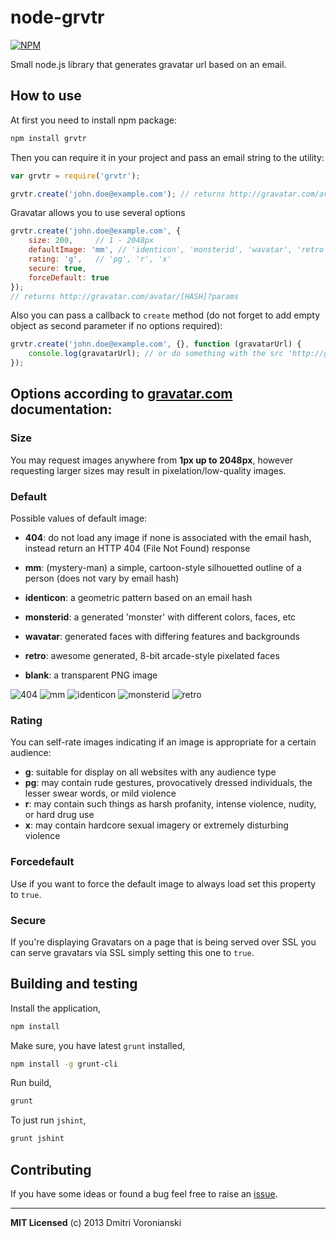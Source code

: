 # node-grvtr

[![NPM](https://nodei.co/npm/grvtr.png?downloads=true)](https://nodei.co/npm/grvtr/)

Small node.js library that generates gravatar url based on an email.

## How to use

At first you need to install npm package:

```bash
npm install grvtr
```

Then you can require it in your project and pass an email string to the utility:

```javascript
var grvtr = require('grvtr');

grvtr.create('john.doe@example.com'); // returns http://gravatar.com/avatar/[HASH]
```

Gravatar allows you to use several options 

```javascript
grvtr.create('john.doe@example.com', { 
	size: 200,     // 1 - 2048px
	defaultImage: 'mm', // 'identicon', 'monsterid', 'wavatar', 'retro', 'blank' 
	rating: 'g',   // 'pg', 'r', 'x'
	secure: true,
	forceDefault: true
});
// returns http://gravatar.com/avatar/[HASH]?params
```

Also you can pass a callback to ``create`` method (do not forget to add empty object as second parameter if no options required):

```javascript
grvtr.create('john.doe@example.com', {}, function (gravatarUrl) {
	console.log(gravatarUrl); // or do something with the src 'http://gravatar.com/avatar/[HASH]'
});
```
## Options according to [gravatar.com](http://gravatar.com) documentation:

### Size

You may request images anywhere from **1px up to 2048px**, however requesting larger sizes may result in pixelation/low-quality images.

### Default

Possible values of default image:

- **404**: do not load any image if none is associated with the email hash, instead return an HTTP 404 (File Not Found) response

- **mm**: (mystery-man) a simple, cartoon-style silhouetted outline of a person (does not vary by email hash)

- **identicon**: a geometric pattern based on an email hash

- **monsterid**: a generated 'monster' with different colors, faces, etc

- **wavatar**: generated faces with differing features and backgrounds

- **retro**: awesome generated, 8-bit arcade-style pixelated faces

- **blank**: a transparent PNG image

![404](http://www.gravatar.com/avatar/00000000000000000000000000000000?d=mm&f=y)
![mm](http://www.gravatar.com/avatar/00000000000000000000000000000000?d=identicon&f=y)
![identicon](http://www.gravatar.com/avatar/00000000000000000000000000000000?d=monsterid&f=y)
![monsterid](http://www.gravatar.com/avatar/00000000000000000000000000000000?d=wavatar&f=y)
![retro](http://www.gravatar.com/avatar/00000000000000000000000000000000?d=retro&f=y)

### Rating

You can self-rate images indicating if an image is appropriate for a certain audience:

- **g**: suitable for display on all websites with any audience type
- **pg**: may contain rude gestures, provocatively dressed individuals, the lesser swear words, or mild violence
- **r**: may contain such things as harsh profanity, intense violence, nudity, or hard drug use
- **x**: may contain hardcore sexual imagery or extremely disturbing violence

### Forcedefault

Use if you want to force the default image to always load set this property to ``true``.

### Secure

If you're displaying Gravatars on a page that is being served over SSL you can serve gravatars via SSL simply setting this one to ``true``.

## Building and testing

Install the application,

```bash
npm install
```

Make sure, you have latest ``grunt`` installed,

```bash
npm install -g grunt-cli
```

Run build,

```bash
grunt
```

To just run ``jshint``,

```bash
grunt jshint
```

## Contributing

If you have some ideas or found a bug feel free to raise an [issue](https://github.com/voronianski/node-grvtr/issues).

* * *

**MIT Licensed**
(c) 2013 Dmitri Voronianski
